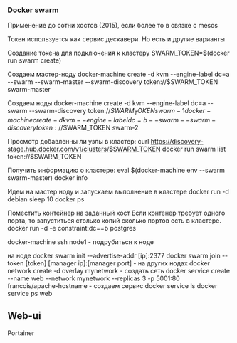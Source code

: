 ### Docker swarm
Применение до сотни хостов (2015), если более то в связке с mesos

Токен используется как сервис дескавери. Но есть и другие варианты

Создание токена для подключения к кластеру
SWARM_TOKEN=$(docker run swarm create)

Создаем мастер-ноду
docker-machine create -d kvm --engine-label dc=a --swarm --swarm-master --swarm-discovery token://$SWARM_TOKEN swarm-master

Создаем ноды
docker-machine create -d kvm --engine-label dc=a --swarm --swarm-discovery token://$SWARM_TOKEN swarm-1
docker-machine create -d kvm --engine-label dc=b --swarm --swarm-discovery token://$SWARM_TOKEN swarm-2

Просмотр добавленны ли узлы в кластер:
curl https://discovery-stage.hub.docker.com/v1/clusters/$SWARM_TOKEN
docker run swarm list token://$SWARM_TOKEN

Получить информацию о кластере:
eval $(docker-machine env --swarm swarm-master)
docker info

Идем на мастер ноду и запускаем выполнение в кластере
docker run -d debian sleep 10
docker ps

Поместить контейнер на заданный хост
Если контенер требует одного порта, то запуститься столько копий сколько портов есть в кластере.
docker run -d -e constraint:dc==b postgres


docker-machine ssh node1 - подрубиться к ноде

на ноде
docker swarm init --advertise-addr [ip]:2377
docker swarm join --token [token] [manager ip]:[manager port]  - на других
нодах
docker network create -d overlay mynetwork - создать сеть
docker service create --name web --network mynetwork --replicas 3 -p 5001:80
francois/apache-hostname - создаем сервис
docker service ls
docker service ps web

## Web-ui
Portainer
